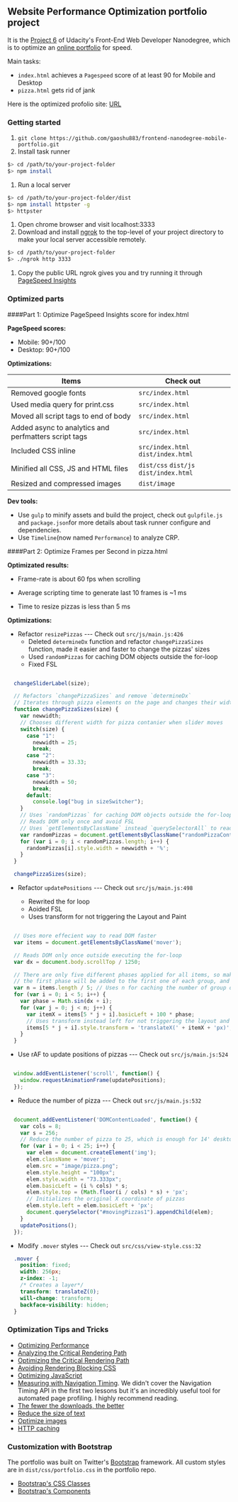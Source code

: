 ## Website Performance Optimization portfolio project

It is the [Project 6](https://github.com/udacity/frontend-nanodegree-mobile-portfolio) of Udacity's Front-End Web Developer Nanodegree, which is to optimize an [online portfolio](https://rawgit.com/udacity/frontend-nanodegree-mobile-portfolio/master/index.html) for speed.

Main tasks:
+ `index.html` achieves a `Pagespeed` score of at least 90 for Mobile and Desktop
+ `pizza.html` gets rid of jank

Here is the optimized profolio site: [URL](URL)

### Getting started

1. `git clone https://github.com/gaoshu883/frontend-nanodegree-mobile-portfolio.git`
1. Install task runner

  ```bash
  $> cd /path/to/your-project-folder
  $> npm install
  ```
1. Run a local server

  ```bash
  $> cd /path/to/your-project-folder/dist
  $> npm install httpster -g
  $> httpster
  ```
1. Open chrome browser and visit localhost:3333
1. Download and install [ngrok](https://ngrok.com/) to the top-level of your project directory to make your local server accessible remotely.

  ``` bash
  $> cd /path/to/your-project-folder
  $> ./ngrok http 3333
  ```
1. Copy the public URL ngrok gives you and try running it through [PageSpeed Insights](https://developers.google.com/speed/pagespeed/insights/)

### Optimized parts

####Part 1: Optimize PageSpeed Insights score for index.html

**PageSpeed scores:**

 * Mobile: 90+/100
 * Desktop: 90+/100

**Optimizations:**

| Items  | Check out|
| ------------------------------------------------------ | -----------------------------------   |
| Removed google fonts                                   | `src/index.html`                      |
| Used media query for print.css                         | `src/index.html`                      |
| Moved all script tags to end of body                   | `src/index.html`                      |
| Added async to analytics and perfmatters script tags   | `src/index.html`                      |
| Included CSS inline                                    | `src/index.html` `dist/index.html`    |
| Minified all CSS, JS and HTML files                    | `dist/css` `dist/js` `dist/index.html`|
| Resized and compressed images                          | `dist/image`                          |

**Dev tools:**

* Use `gulp` to minify assets and build the project, check out `gulpfile.js` and `package.json`for more details about task runner configure and dependencies.
* Use `Timeline`(now named `Performance`) to analyze CRP.

####Part 2: Optimize Frames per Second in pizza.html

**Optimizated results:**

* Frame-rate is about 60 fps when scrolling

* Average scripting time to generate last 10 frames is ~1 ms

* Time to resize pizzas is less than 5 ms

**Optimizations:**

- Refactor `resizePizzas` --- Check out `src/js/main.js:426`
   + Deleted `determineDx` function and refactor `changePizzaSizes` function, made it easier and faster to change the pizzas' sizes
   + Used `randomPizzas` for caching DOM objects outside the for-loop
   + Fixed FSL

```JavaScript

  changeSliderLabel(size);

  // Refactors `changePizzaSizes` and remove `determineDx`
  // Iterates through pizza elements on the page and changes their widths
  function changePizzaSizes(size) {
    var newwidth;
    // Chooses different width for pizza contanier when slider moves
    switch(size) {
      case "1":
        newwidth = 25;
        break;
      case "2":
        newwidth = 33.33;
        break;
      case "3":
        newwidth = 50;
        break;
      default:
        console.log("bug in sizeSwitcher");
    }
    // Uses `randomPizzas` for caching DOM objects outside the for-loop
    // Reads DOM only once and avoid FSL
    // Uses `getElementsByClassName` instead `querySelectorAll` to read DOM faster
    var randomPizzas = document.getElementsByClassName("randomPizzaContainer");
    for (var i = 0; i < randomPizzas.length; i++) {
      randomPizzas[i].style.width = newwidth + '%';
    }
  }

  changePizzaSizes(size);

```

- Refactor `updatePositions` --- Check out `src/js/main.js:498`

  + Rewrited the for loop
  + Aoided FSL
  + Uses transform for not triggering the Layout and Paint

```JavaScript

  // Uses more effecient way to read DOM faster
  var items = document.getElementsByClassName('mover');

  // Reads DOM only once outside executing the for-loop
  var dx = document.body.scrollTop / 1250;

  // There are only five different phases applied for all items, so make five items a group,
  // the first phase will be added to the first one of each group, and so forth.
  var n = items.length / 5; // Uses n for caching the number of group outside the for-loop
  for (var i = 0; i < 5; i++) {
    var phase = Math.sin(dx + i);
    for (var j = 0; j < n; j++) {
      var itemX = items[5 * j + i].basicLeft + 100 * phase;
      // Uses transform instead left for not triggering the layout and paint
      items[5 * j + i].style.transform = 'translateX(' + itemX + 'px)';
    }
  }

```

- Use rAF to update positions of pizzas --- Check out `src/js/main.js:524`

```JavaScript

  window.addEventListener('scroll', function() {
    window.requestAnimationFrame(updatePositions);
  });

```

- Reduce the number of pizza --- Check out `src/js/main.js:532`

```JavaScript

  document.addEventListener('DOMContentLoaded', function() {
    var cols = 8;
    var s = 256;
    // Reduce the number of pizza to 25, which is enough for 14' desktop
    for (var i = 0; i < 25; i++) {
      var elem = document.createElement('img');
      elem.className = 'mover';
      elem.src = "image/pizza.png";
      elem.style.height = "100px";
      elem.style.width = "73.333px";
      elem.basicLeft = (i % cols) * s;
      elem.style.top = (Math.floor(i / cols) * s) + 'px';
      // Initializes the original X coordinate of pizzas
      elem.style.left = elem.basicLeft + 'px';
      document.querySelector("#movingPizzas1").appendChild(elem);
    }
    updatePositions();
  });

```


- Modify `.mover` styles --- Check out `src/css/view-style.css:32`

```CSS
  .mover {
    position: fixed;
    width: 256px;
    z-index: -1;
    /* Creates a layer*/
    transform: translateZ(0);
    will-change: transform;
    backface-visibility: hidden;
  }

```

### Optimization Tips and Tricks
* [Optimizing Performance](https://developers.google.com/web/fundamentals/performance/ "web performance")
* [Analyzing the Critical Rendering Path](https://developers.google.com/web/fundamentals/performance/critical-rendering-path/analyzing-crp.html "analyzing crp")
* [Optimizing the Critical Rendering Path](https://developers.google.com/web/fundamentals/performance/critical-rendering-path/optimizing-critical-rendering-path.html "optimize the crp!")
* [Avoiding Rendering Blocking CSS](https://developers.google.com/web/fundamentals/performance/critical-rendering-path/render-blocking-css.html "render blocking css")
* [Optimizing JavaScript](https://developers.google.com/web/fundamentals/performance/critical-rendering-path/adding-interactivity-with-javascript.html "javascript")
* [Measuring with Navigation Timing](https://developers.google.com/web/fundamentals/performance/critical-rendering-path/measure-crp.html "nav timing api"). We didn't cover the Navigation Timing API in the first two lessons but it's an incredibly useful tool for automated page profiling. I highly recommend reading.
* <a href="https://developers.google.com/web/fundamentals/performance/optimizing-content-efficiency/eliminate-downloads.html">The fewer the downloads, the better</a>
* <a href="https://developers.google.com/web/fundamentals/performance/optimizing-content-efficiency/optimize-encoding-and-transfer.html">Reduce the size of text</a>
* <a href="https://developers.google.com/web/fundamentals/performance/optimizing-content-efficiency/image-optimization.html">Optimize images</a>
* <a href="https://developers.google.com/web/fundamentals/performance/optimizing-content-efficiency/http-caching.html">HTTP caching</a>

### Customization with Bootstrap
The portfolio was built on Twitter's <a href="http://getbootstrap.com/">Bootstrap</a> framework. All custom styles are in `dist/css/portfolio.css` in the portfolio repo.

* <a href="http://getbootstrap.com/css/">Bootstrap's CSS Classes</a>
* <a href="http://getbootstrap.com/components/">Bootstrap's Components</a>
